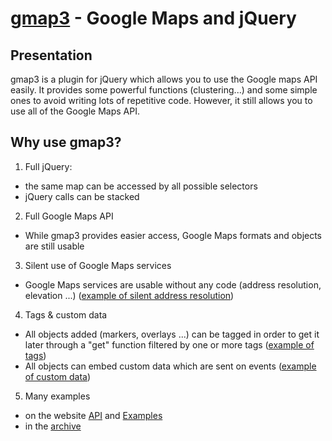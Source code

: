 [gmap3](http://gmap3.net/) - Google Maps and jQuery
===================================================

Presentation
------------

gmap3 is a plugin for jQuery which allows you to use the Google maps API easily.
It provides some powerful functions (clustering...) and some simple ones to avoid writing lots of repetitive code.
However, it still allows you to use all of the Google Maps API.


Why use gmap3?
-----------------

1. Full jQuery:
 - the same map can be accessed by all possible selectors
 - jQuery calls can be stacked

2. Full Google Maps API
 - While gmap3 provides easier access, Google Maps formats and objects are still usable

3. Silent use of Google Maps services
 - Google Maps services are usable without any code (address resolution, elevation ...) ([example of silent address resolution](http://gmap3.net/api/add-marker.html))

4. Tags & custom data
 - All objects added (markers, overlays ...) can be tagged in order to get it later through a "get" function filtered by one or more tags ([example of tags](http://gmap3.net/api/add-kml-layer.html))
 - All objects can embed custom data which are sent on events ([example of custom data](http://gmap3.net/api/add-markers.html))

5. Many examples
 - on the website [API](http://gmap3.net/api.html) and [Examples](http://gmap3.net/examples.html)
 - in the [archive](http://gmap3.net/download.html)
